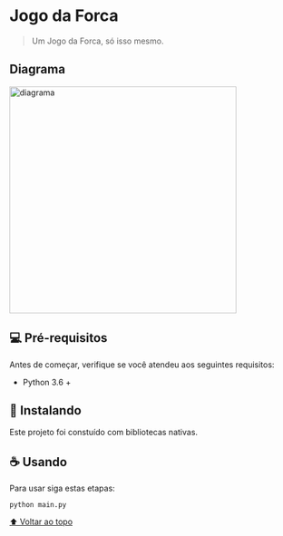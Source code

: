 # Jogo da Forca

> Um Jogo da Forca, só isso mesmo.

## Diagrama

<img src="" alt="diagrama" width="400">


## 💻 Pré-requisitos

Antes de começar, verifique se você atendeu aos seguintes requisitos:
* Python 3.6 +

## 🚀 Instalando

Este projeto foi constuído com bibliotecas nativas.

## ☕ Usando 

Para usar siga estas etapas:

```
python main.py
```

[⬆ Voltar ao topo](#nome-do-projeto)<br>
